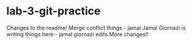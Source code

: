 # lab-3-git-practice
Changes to the readme!
Merge conflict things - jamal
Jamal Giornazi is writing things here - jamal giornazi edits
More changes!!

